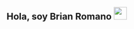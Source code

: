 <h2> Hola, soy Brian Romano <img src="https://raw.githubusercontent.com/MartinHeinz/MartinHeinz/master/wave.gif" width="30px"> </h2> 

